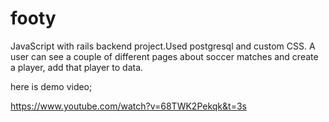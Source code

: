 # footy
JavaScript with rails backend project.Used postgresql and custom CSS. A user can see a couple of different pages about soccer matches and create a player, add that player to data.

here is demo video; 

https://www.youtube.com/watch?v=68TWK2Pekqk&t=3s

